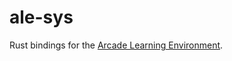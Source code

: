 # ale-sys
Rust bindings for the [Arcade Learning Environment](https://github.com/mgbellemare/Arcade-Learning-Environment).
